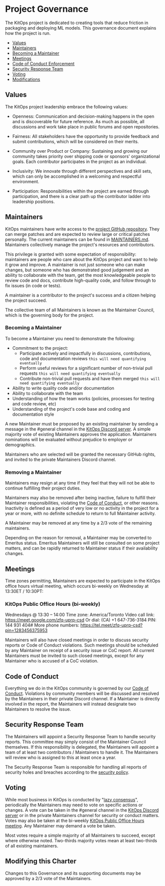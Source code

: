 # Project Governance

The KitOps project is dedicated to creating tools that reduce friction in packaging and deploying ML models. This governance document explains how the project is run.

- [Values](#values)
- [Maintainers](#maintainers)
- [Becoming a Maintainer](#becoming-a-maintainer)
- [Meetings](#meetings)
- [Code of Conduct Enforcement](#code-of-conduct)
- [Security Response Team](#security-response-team)
- [Voting](#voting)
- [Modifications](#modifying-this-charter)

## Values

The KitOps project leadership embrace the following values:

* Openness: Communication and decision-making happens in the open and is discoverable for future reference. As much as possible, all discussions and work take place in public forums and open repositories.

* Fairness: All stakeholders have the opportunity to provide feedback and submit contributions, which will be considered on their merits.

* Community over Product or Company: Sustaining and growing our community takes priority over shipping code or sponsors' organizational goals.  Each contributor participates in the project as an individual.

* Inclusivity: We innovate through different perspectives and skill sets, which can only be accomplished in a welcoming and respectful environment.

* Participation: Responsibilities within the project are earned through participation, and there is a clear path up the contributor ladder into leadership positions.

## Maintainers

KitOps maintainers have write access to the [project GitHub repository](https://github.com/jozu-ai/kitops). They can merge patches and are expected to review large or critical patches personally. The current maintainers can be found in [MAINTAINERS.md](./MAINTAINERS.md).  Maintainers collectively manage the project's resources and contributors.

This privilege is granted with some expectation of responsibility: maintainers are people who care about the KitOps project and want to help it grow and improve. A maintainer is not just someone who can make changes, but someone who has demonstrated good judgement and an ability to collaborate with the team, get the most knowledgeable people to review code and docs, contribute high-quality code, and follow through to fix issues (in code or tests).

A maintainer is a contributor to the project's success and a citizen helping the project succeed.

The collective team of all Maintainers is known as the Maintainer Council, which is the governing body for the project.

### Becoming a Maintainer

To become a Maintainer you need to demonstrate the following:

  * Commitment to the project:
    * Participate actively and impactfully in discussions, contributions, code and documentation reviews `this will need quantifying eventually`
    * Perform useful reviews for a significant number of non-trivial pull requests `this will need quantifying eventually`
    * Contribute non-trivial pull requests and have them merged `this will need quantifying eventually`
  * Ability to write quality code and/or documentation
  * Ability to collaborate with the team
  * Understanding of how the team works (policies, processes for testing and code review, etc)
  * Understanding of the project's code base and coding and documentation style
  
A new Maintainer must be proposed by an existing maintainer by sending a message in the #general channel in the [KitOps Discord server](https://discord.gg/XzSmtPn3). A simple majority vote of existing Maintainers approves the application.  Maintainers nominations will be evaluated without prejudice to employer or demographics.

Maintainers who are selected will be granted the necessary GitHub rights, and invited to the private Maintainers Discord channel.

### Removing a Maintainer

Maintainers may resign at any time if they feel that they will not be able to continue fulfilling their project duties.

Maintainers may also be removed after being inactive, failure to fulfill their Maintainer responsibilities, violating the [Code of Conduct](./CODE-OF-CONDUCT.md), or other reasons. Inactivity is defined as a period of very low or no activity in the project for a year or more, with no definite schedule to return to full Maintainer activity.

A Maintainer may be removed at any time by a 2/3 vote of the remaining maintainers.

Depending on the reason for removal, a Maintainer may be converted to Emeritus status.  Emeritus Maintainers will still be consulted on some project matters, and can be rapidly returned to Maintainer status if their availability changes.

## Meetings

Time zones permitting, Maintainers are expected to participate in the KitOps office hours virtual meeting, which occurs bi-weekly on Wednesday at 13:30ET / 10:30PT:

### KitOps Public Office Hours (bi-weekly)
Wednesdays @ 13:30 – 14:00
Time zone: America/Toronto
Video call link: https://meet.google.com/zfq-uprp-csd
Or dial: (CA) +1 647-736-3184 PIN: 144 931 404#
More phone numbers: https://tel.meet/zfq-uprp-csd?pin=1283456375953

Maintainers will also have closed meetings in order to discuss security reports or Code of Conduct violations.  Such meetings should be scheduled by any Maintainer on receipt of a security issue or CoC report.  All current Maintainers must be invited to such closed meetings, except for any Maintainer who is accused of a CoC violation.

## Code of Conduct

Everything we do in the KitOps community is governed by our [Code of Conduct](./CODE-OF-CONDUCT.md). Violations by community members will be discussed and resolved by the Maintainers in their private Discord channel.  If a Maintainer is directly involved in the report, the Maintainers will instead designate two Maintainers to resolve the issue.

## Security Response Team

The Maintainers will appoint a Security Response Team to handle security reports. This committee may simply consist of the Maintainer Council themselves.  If this responsibility is delegated, the Maintainers will appoint a team of at least two contributors / Maintainers to handle it.  The Maintainers will review who is assigned to this at least once a year.

The Security Response Team is responsible for handling all reports of security holes and breaches according to the [security policy](./SECURITY.md).

## Voting

While most business in KitOps is conducted by "[lazy consensus](https://community.apache.org/committers/lazyConsensus.html)", periodically the Maintainers may need to vote on specific actions or changes. A vote can be taken in the #general channel in the [KitOps Discord server](https://discord.gg/XzSmtPn3) or in the private Maintainers channel for security or conduct matters. Votes may also be taken at the bi-weekly [KitOps Public Office Hours meeting](#kitops-public-office-hours-bi-weekly). Any Maintainer may demand a vote be taken.

Most votes require a simple majority of all Maintainers to succeed, except where otherwise noted.  Two-thirds majority votes mean at least two-thirds of all existing maintainers.

## Modifying this Charter

Changes to this Governance and its supporting documents may be approved by a 2/3 vote of the Maintainers.
